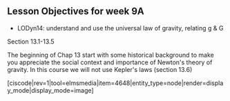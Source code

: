 ## Lesson Objectives for week 9A

* LODyn14: understand and use the universal law of gravity, relating g & G

<stop-note title="Read Knight 4ed" icon="stopnoteicons:book-icon">
  <span slot="message">Section 13.1-13.5</span>
</stop-note>

The beginning of Chap 13 start with some historical background to make you appreciate the social context and importance of Newton's theory of gravity. In this course we will not use Kepler's laws (section 13.6)

[ciscode|rev=1|tool=elmsmedia|item=4648|entity_type=node|render=display_mode|display_mode=image]



